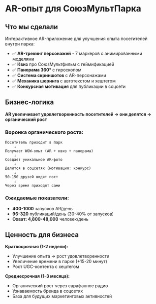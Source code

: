 # AR-опыт для СоюзМультПарка

## Что мы сделали

Интерактивное AR-приложение для улучшения опыта посетителей внутри парка:

- ✅ **AR-трекинг персонажей** - 7 маркеров с анимированными моделями
- ✅ **Квиз** про СоюзМультфильм с геймификацией
- ✅ **Панорама 360°** с гироскопом
- ✅ **Система скриншотов** с AR-персонажами
- ✅ **Механика шеринга** с автотекстом и хештегом
- ✅ **Конкурсная мотивация** для публикации в соцсети

## Бизнес-логика

**AR увеличивает удовлетворенность посетителей → они делятся → органический рост**

### Воронка органического роста:

```
Посетитель приходит в парк
    ↓
Получает WOW-опыт (AR + квиз + панорама)
    ↓
Создает уникальное AR-фото
    ↓
Делится в соцсетях (мотивация: конкурс)
    ↓
50-150 друзей видят пост
    ↓
Через время приходят сами
```

### Ожидаемые показатели:

- **400-1000** запусков AR/день
- **96-320** публикаций/день (30-40% от запусков)
- **Охват: 4,800-48,000** человек/день

## Ценность для бизнеса

**Краткосрочная (1-2 недели):**
- Улучшение опыта → рост удовлетворенности
- Увеличение времени в парке (+15-20 минут)
- Рост UGC-контента с хештегом

**Среднесрочная (1-3 месяца):**
- Органический рост через сарафанное радио
- Узнаваемость бренда в соцсетях
- База для будущих маркетинговых активностей
